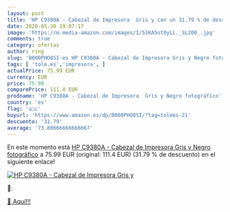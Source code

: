 ```yaml
---
layout: post
title: 'HP C9380A - Cabezal de Impresora  Gris y con un 31.79 % de descuento'
date: 2020-05-30 19:07:17
image: 'https://m.media-amazon.com/images/I/51KA5ot0yLL._SL200_.jpg'
comments: true
category: ofertas
author: ring
slug: 'B000PHO8SI-es HP C9380A - Cabezal de Impresora Gris y Negro fotográfico'
tags: [ 'tole.es','impresora', ]
actualPrice: 75.99 EUR
currency: EUR
price: 75.99
comparePrice: 111.4 EUR
prodname: 'HP C9380A - Cabezal de Impresora  Gris y Negro fotográfico'
country: 'es'
flag: '🇪🇸'
buyurl: 'https://www.amazon.es/dp/B000PHO8SI/?tag=tolees-21'
descuento: '31.79'
average: '73.80666666666667'
---
```


En este momento está [HP C9380A - Cabezal de Impresora  Gris y Negro fotográfico](https://www.amazon.es/dp/B000PHO8SI/?tag=tolees-21) a 75.99 EUR (original: 111.4 EUR) (31.79 %  de descuento) en el siguiente enlace!

[![HP C9380A - Cabezal de Impresora  Gris y](https://m.media-amazon.com/images/I/51KA5ot0yLL._SL200_.jpg)](https://www.amazon.es/dp/B000PHO8SI/?tag=tolees-21)

🔎:


[🛒 Aquí!!!](https://www.amazon.es/dp/B000PHO8SI/?tag=tolees-21)
